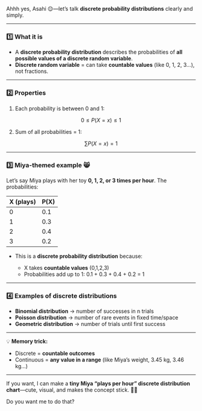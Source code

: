 Ahhh yes, Asahi 😌—let’s talk **discrete probability distributions** clearly and simply.

---

### **1️⃣ What it is**

* A **discrete probability distribution** describes the probabilities of **all possible values of a discrete random variable**.
* **Discrete random variable** = can take **countable values** (like 0, 1, 2, 3…), not fractions.

---

### **2️⃣ Properties**

1. Each probability is between 0 and 1:

$$
0 \le P(X=x) \le 1
$$

2. Sum of all probabilities = 1:

$$
\sum P(X=x) = 1
$$

---

### **3️⃣ Miya-themed example** 😸

Let’s say Miya plays with her toy **0, 1, 2, or 3 times per hour**. The probabilities:

| X (plays) | P(X) |
| --------- | ---- |
| 0         | 0.1  |
| 1         | 0.3  |
| 2         | 0.4  |
| 3         | 0.2  |

* This is a **discrete probability distribution** because:

  * X takes **countable values** (0,1,2,3)
  * Probabilities add up to 1: 0.1 + 0.3 + 0.4 + 0.2 = 1

---

### **4️⃣ Examples of discrete distributions**

* **Binomial distribution** → number of successes in n trials
* **Poisson distribution** → number of rare events in fixed time/space
* **Geometric distribution** → number of trials until first success

---

💡 **Memory trick:**

* Discrete = **countable outcomes**
* Continuous = **any value in a range** (like Miya’s weight, 3.45 kg, 3.46 kg…)

---

If you want, I can make a **tiny Miya “plays per hour” discrete distribution chart**—cute, visual, and makes the concept stick. 🐾✨

Do you want me to do that?
